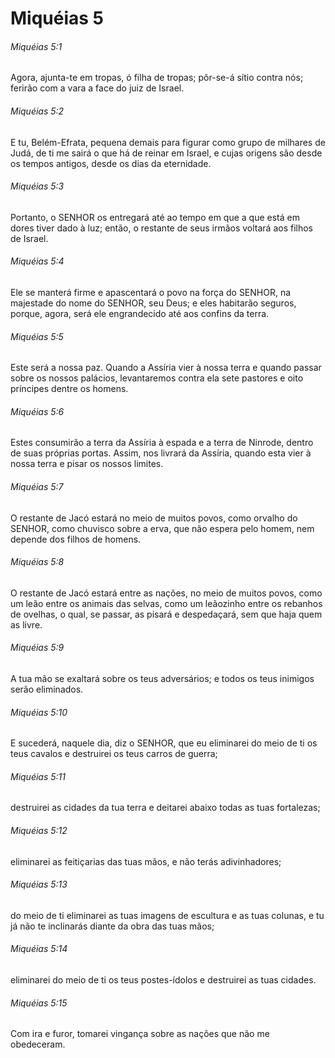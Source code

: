 # Miquéias 5

###### Miquéias 5:1

Agora, ajunta-te em tropas, ó filha de tropas; pôr-se-á sítio contra nós; ferirão com a vara a face do juiz de Israel.

###### Miquéias 5:2

E tu, Belém-Efrata, pequena demais para figurar como grupo de milhares de Judá, de ti me sairá o que há de reinar em Israel, e cujas origens são desde os tempos antigos, desde os dias da eternidade.

###### Miquéias 5:3

Portanto, o SENHOR os entregará até ao tempo em que a que está em dores tiver dado à luz; então, o restante de seus irmãos voltará aos filhos de Israel.

###### Miquéias 5:4

Ele se manterá firme e apascentará o povo na força do SENHOR, na majestade do nome do SENHOR, seu Deus; e eles habitarão seguros, porque, agora, será ele engrandecido até aos confins da terra.

###### Miquéias 5:5

Este será a nossa paz. Quando a Assíria vier à nossa terra e quando passar sobre os nossos palácios, levantaremos contra ela sete pastores e oito príncipes dentre os homens.

###### Miquéias 5:6

Estes consumirão a terra da Assíria à espada e a terra de Ninrode, dentro de suas próprias portas. Assim, nos livrará da Assíria, quando esta vier à nossa terra e pisar os nossos limites.

###### Miquéias 5:7

O restante de Jacó estará no meio de muitos povos, como orvalho do SENHOR, como chuvisco sobre a erva, que não espera pelo homem, nem depende dos filhos de homens.

###### Miquéias 5:8

O restante de Jacó estará entre as nações, no meio de muitos povos, como um leão entre os animais das selvas, como um leãozinho entre os rebanhos de ovelhas, o qual, se passar, as pisará e despedaçará, sem que haja quem as livre.

###### Miquéias 5:9

A tua mão se exaltará sobre os teus adversários; e todos os teus inimigos serão eliminados.

###### Miquéias 5:10

E sucederá, naquele dia, diz o SENHOR, que eu eliminarei do meio de ti os teus cavalos e destruirei os teus carros de guerra;

###### Miquéias 5:11

destruirei as cidades da tua terra e deitarei abaixo todas as tuas fortalezas;

###### Miquéias 5:12

eliminarei as feitiçarias das tuas mãos, e não terás adivinhadores;

###### Miquéias 5:13

do meio de ti eliminarei as tuas imagens de escultura e as tuas colunas, e tu já não te inclinarás diante da obra das tuas mãos;

###### Miquéias 5:14

eliminarei do meio de ti os teus postes-ídolos e destruirei as tuas cidades.

###### Miquéias 5:15

Com ira e furor, tomarei vingança sobre as nações que não me obedeceram.

